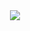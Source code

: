 <div align="center">
<img src="https://skillicons.dev/icons?i=rust,zig,unreal,pytorch,tensorflow,kubernetes,neovim&theme=dark&perline=7" />
</div>

